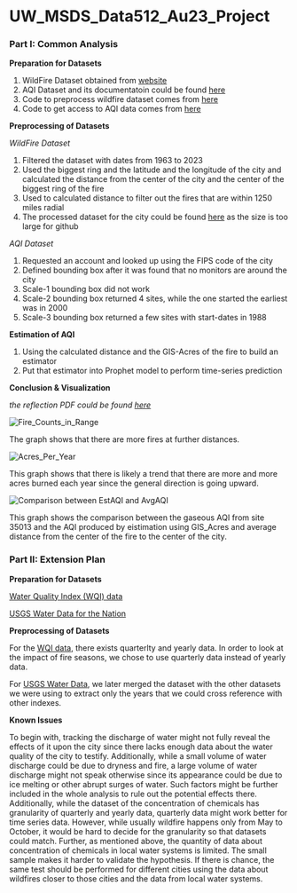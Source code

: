 # UW_MSDS_Data512_Au23_Project

### Part I: Common Analysis

**Preparation for Datasets**

1) WildFire Dataset obtained from [website](https://www.sciencebase.gov/catalog/item/61aa537dd34eb622f699df81)
2) AQI Dataset and its documentatoin could be found [here](https://www.airnow.gov/sites/default/files/2020-05/aqi-technical-assistance-document-sept2018.pdf)
4) Code to preprocess wildfire dataset comes from [here](https://drive.google.com/file/d/1qNI6hji8CvDeBsnLDAhJXvaqf2gcg8UV/view?usp=sharing)
5) Code to get access to AQI data comes from [here](https://drive.google.com/file/d/1bxl9qrb_52RocKNGfbZ5znHVqFDMkUzf/view?usp=sharing)
  

**Preprocessing of Datasets**

*WildFire Dataset*

1) Filtered the dataset with dates from 1963 to 2023
2) Used the biggest ring and the latitude and the longitude of the city and calculated the distance from the center of the city and the center of the biggest ring of the fire
3) Used to calculated distance to filter out the fires that are within 1250 miles radial
4) The processed dataset for the city could be found [here](https://drive.google.com/file/d/1ZDMaTStyK2N215kZe9tSSAifTSfXCAOH/view?usp=drive_link) as the size is too large for github


*AQI Dataset*

1) Requested an account and looked up using the FIPS code of the city
2) Defined bounding box after it was found that no monitors are around the city
3) Scale-1 bounding box did not work
4) Scale-2 bounding box returned 4 sites, while the one started the earliest was in 2000
5) Scale-3 bounding box returned a few sites with start-dates in 1988

**Estimation of AQI**

1) Using the calculated distance and the GIS-Acres of the fire to build an estimator
2) Put that estimator into Prophet model to perform time-series prediction


**Conclusion & Visualization**

*the reflection PDF could be found [here](https://github.com/hww1999/UW_MSDS_Data512_Au23_Project/blob/main/Part_1_Common_Analysis/Reflection.pdf)*

![Fire_Counts_in_Range](https://github.com/hww1999/UW_MSDS_Data512_Au23_Project/assets/50925030/ad9b035b-be89-4fcd-9134-dcb8b8efe08d)

The graph shows that there are more fires at further distances.

![Acres_Per_Year](https://github.com/hww1999/UW_MSDS_Data512_Au23_Project/assets/50925030/bd7a40b2-ed27-4ca5-8591-3dde85622c1d)

This graph shows that there is likely a trend that there are more and more acres burned each year since the general direction is going upward.

![Comparison between EstAQI and AvgAQI](https://github.com/hww1999/UW_MSDS_Data512_Au23_Project/assets/50925030/ffd49411-4abc-4c35-8442-af6945fefed7)

This graph shows the comparison between the gaseous AQI from site 35013 and the AQI produced by eistimation using GIS_Acres and average distance from the center of the fire to the center of the city.

### Part II: Extension Plan

**Preparation for Datasets**

[Water Quality Index (WQI) data](nmtracking.doh.nm.gov/dataportal/query/Index.html)

[USGS Water Data for the Nation](nwis.waterdata.usgs.gov/nwis)

**Preprocessing of Datasets**

For the [WQI data](nmtracking.doh.nm.gov/dataportal/query/Index.html), there exists quarterlty and yearly data. In order to look at the impact of fire seasons, we chose to use quarterly data instead of yearly data. 

For [USGS Water Data](nwis.waterdata.usgs.gov/nwis), we later merged the dataset with the other datasets we were using to extract only the years that we could cross reference with other indexes.

**Known Issues**

To begin with, tracking the discharge of water might not fully reveal the effects of it upon the city since there lacks enough data about the water quality of the city to testify. Additionally, while a small volume of water discharge could be due to dryness and fire, a large volume of water discharge might not speak otherwise since its appearance could be due to ice melting or other abrupt surges of water. Such factors might be further included in the whole analysis to rule out the potential effects there.
Additionally, while the dataset of the concentration of chemicals has granularity of quarterly and yearly data, quarterly data might work better for time series data. However, while usually wildfire happens only from May to October, it would be hard to decide for the granularity so that datasets could match. Further, as mentioned above, the quantity of data about concentration of chemicals in local water systems is limited. The small sample makes it harder to validate the hypothesis. If there is chance, the same test should be performed for different cities using the data about wildfires closer to those cities and the data from local water systems.

